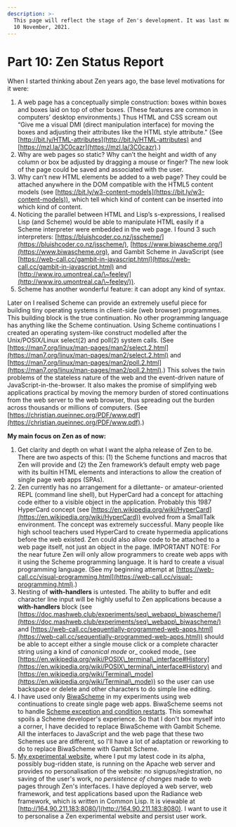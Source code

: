 ```yaml
---
description: >-
  This page will reflect the stage of Zen's development. It was last modified on
  10 November, 2021.
---
```


# Part 10: Zen Status Report

When I started thinking about Zen years ago, the base level motivations for it were:

1. A web page has a conceptually simple construction: boxes within boxes and boxes laid on top of other boxes. (These features are common in computers’ desktop environments.) Thus HTML and CSS scream out “Give me a visual DMI (direct manipulation interface) for moving the boxes and adjusting their attributes like the HTML style attribute." (See [http://bit.ly/HTML-attributes](http://bit.ly/HTML-attributes) and [https://mzl.la/3C0cazr](https://mzl.la/3C0cazr).)
2. Why are web pages so static? Why can’t the height and width of any column or box be adjusted by dragging a mouse or finger? The new look of the page could be saved and associated with the user.
3. Why can’t new HTML elements be added to a web page? They could be attached anywhere in the DOM compatible with the HTML5 content models (see [https://bit.ly/w3-content-models](https://bit.ly/w3-content-models)), which tell which kind of content can be inserted into which kind of content.
4. Noticing the parallel between HTML and Lisp’s s-expressions, I realised Lisp (and Scheme) would be able to manipulate HTML easily if a Scheme interpreter were embedded in the web page. I found 3 such interpreters: [https://bluishcoder.co.nz/jsscheme/](https://bluishcoder.co.nz/jsscheme/), [https://www.biwascheme.org/](https://www.biwascheme.org), and Gambit Scheme in JavaScript (see [https://web-call.cc/gambit-in-javascript.html](https://web-call.cc/gambit-in-javascript.html) and [http://www.iro.umontreal.ca/\~feeley/](http://www.iro.umontreal.ca/\~feeley/)).
5. Scheme has another wonderful feature: it can adopt any kind of syntax.

Later on I realised Scheme can provide an extremely useful piece for building tiny operating systems in client-side (web browser) programmes. This building block is the true continuation. No other programming language has anything like the Scheme continuation. Using Scheme continuations I created an operating system-like construct modelled after the Unix/POSIX/Linux select(2) and poll(2) system calls. (See [https://man7.org/linux/man-pages/man2/select.2.html](https://man7.org/linux/man-pages/man2/select.2.html) and [https://man7.org/linux/man-pages/man2/poll.2.html](https://man7.org/linux/man-pages/man2/poll.2.html).) This solves the twin problems of the stateless nature of the web and the event-driven nature of JavaScript-in-the-browser. It also makes the promise of simplifying web applications practical by moving the memory burden of stored continuations from the web server to the web browser, thus spreading out the burden across thousands or millions of computers. (See [https://christian.queinnec.org/PDF/www.pdf](https://christian.queinnec.org/PDF/www.pdf).)

**My main focus on Zen as of now:**

1. Get clarity and depth on what I want the alpha release of Zen to be. There are two aspects of this: (1) the Scheme functions and macros that Zen will provide and (2) the Zen framework’s default empty web page with its builtin HTML elements and interactions to allow the creation of single page web apps (SPAs).
2. Zen currently has no arrangement for a dilettante- or amateur-oriented REPL (command line shell), but HyperCard had a concept for attaching code either to a visible object in the application. Probably this 1987 HyperCard concept (see [https://en.wikipedia.org/wiki/HyperCard](https://en.wikipedia.org/wiki/HyperCard)) evolved from a SmallTalk environment. The concept was extremely successful. Many people like high school teachers used HyperCard to create hypermedia applications before the web existed. Zen could also allow code to be attached to a web page itself, not just an object in the page. IMPORTANT NOTE: For the near future Zen will only allow programmers to create web apps with it using the Scheme programming language. It is hard to create a visual programming language. (See my beginning attempt at [https://web-call.cc/visual-programming.html](https://web-call.cc/visual-programming.html).)
3. Nesting of **with-handlers** is untested. The ability to buffer and edit character line input will be highly useful to Zen applications because a **with-handlers** block (see [https://doc.mashweb.club/experiments/seq\_webapp\_biwascheme/](https://doc.mashweb.club/experiments/seq\_webapp\_biwascheme/) and [https://web-call.cc/sequentially-programmed-web-apps.html](https://web-call.cc/sequentially-programmed-web-apps.html)) should be able to accept either a single mouse click or a complete character string using a kind of _canonical mode_ or_ cooked mode_ (see [https://en.wikipedia.org/wiki/POSIX\_terminal\_interface#History](https://en.wikipedia.org/wiki/POSIX\_terminal\_interface#History) and [https://en.wikipedia.org/wiki/Terminal\_mode](https://en.wikipedia.org/wiki/Terminal\_mode)) so the user can use backspace or delete and other characters to do simple line editing.
4. I have used only [BiwaScheme](https://www.biwascheme.org) in my experiments using web continuations to create single page web apps. BiwaScheme seems not to handle [Scheme exception and condition restarts](https://www.scheme.com/tspl4/exceptions.html). This somewhat spoils a Scheme developer's experience. So that I don't box myself into a corner, I have decided to replace BiwaScheme with Gambit Scheme. All the interfaces to JavaScript and the web page that these two Schemes use are different, so I'll have a lot of adaptation or reworking to do to replace BiwaScheme with Gambit Scheme.
5. [My experimental website](https://web-call.cc), where I put my latest code in its alpha, possibly bug-ridden state, is running on the Apache web server and provides no personalisation of the website: no signups/registration, no saving of the user's work, no _persistence of changes_ made to web pages through Zen's interfaces. I have deployed a web server, web framework, and test applications based upon the Radiance web framework, which is written in Common Lisp.  It is viewable at [http://164.90.211.183:8080/](http://164.90.211.183:8080).  I want to use it to personalise a Zen experimental website and persist user work.

